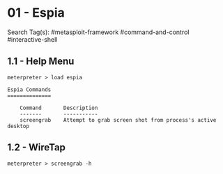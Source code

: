 # 01 - Espia

Search Tag(s): #metasploit-framework #command-and-control #interactive-shell

## 1.1 - Help Menu

```
meterpreter > load espia

Espia Commands
==============

    Command       Description
    -------       -----------
    screengrab    Attempt to grab screen shot from process's active desktop
```

## 1.2 - WireTap

`meterpreter > screengrab -h`